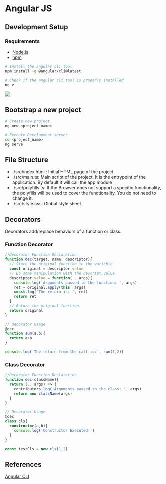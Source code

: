 # Angular JS

## Development Setup

### Requirements 

- [Node.js](https://nodejs.org)
- [npm](https://www.npmjs.com/get-npm)

```sh
# Install the angular cli tool 
npm install -g @angular/cli@latest

# Check if the angular cli tool is properly installed
ng v
```

![](http://tinyurl.com/y49a8heb)

## Bootstrap a new project 

```sh
# Create new project 
ng new <project_name>

# Execute Development server
cd <project_name>
ng serve
```

## File Structure

- ./src/index.html : Initial HTML page of the project
- ./src/main.ts: Main script of the project. It is the entrypoint of the application. By default it will call the app module
- ./src/polyfills.ts: If the Browser does not support a specific functionality, the polyfills will be used to cover the functionality. You do not need to change it.
- ./src/style.css: Global style sheet

## Decorators

Decorators add/replace behaviors of a function or class.

### Function Decorator

```ts 
//Decorator Function Declaration
function dec(target, name, descriptor){
  // Store the original function in the variable
  const original = descriptor.value
  // Do some manipulation with the descript.value
  descriptor.value = function(...args){
    console.log('Arguments passed to the function: ', args)
    ret = original.apply(this, args)
    const.log('The return is: ', ret)
    return ret
  }
  // Return the original function
  return original
}

// Decorator Usage
@dec 
function sum(a,b){
  return a+b
}

console.log('The return from the call is:', sum(1,2))
```

### Class Decorator

```ts
//Decorator Function Declaration 
function dec(className){
  return (...args) => {
    contributors.log('Arguments passed to the class: ', args)
    return new className(args)
  }
}

// Decorator Usage
@dec 
class cls{
  constructor(a,b){
    console.log('Constructor Executed!')
  }
}

const testCls = new cls(1,2)
```

## References

[Angular CLI](https://angular.io/cli)
